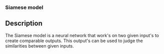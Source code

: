 ### Siamese model
## Description
The Siamese model is a neural network that work's on two given input's to create comparable outputs. This output's can be used to judge the similarities between given inputs.
